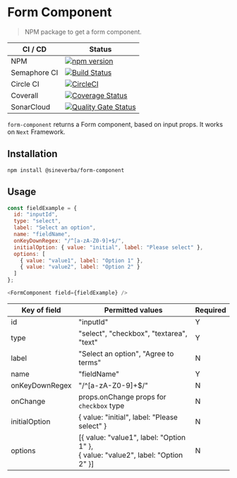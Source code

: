 Form Component
==============

> NPM package to get a form component.

| CI / CD | Status |
| ------- | ------ |
| NPM | [![npm version](https://badge.fury.io/js/@sineverba%2fform-component.svg)](https://badge.fury.io/js/@sineverba%2fform-component) |
| Semaphore CI | [![Build Status](https://sineverba.semaphoreci.com/badges/npm-pkg-form-component/branches/master.svg)](https://sineverba.semaphoreci.com/projects/npm-pkg-form-component) |
| Circle CI | [![CircleCI](https://circleci.com/gh/sineverba/npm-pkg-form-component.svg?style=svg)](https://circleci.com/gh/sineverba/npm-pkg-form-component) |
| Coverall | [![Coverage Status](https://coveralls.io/repos/github/sineverba/npm-pkg-form-component/badge.svg?branch=master)](https://coveralls.io/github/sineverba/npm-pkg-form-component?branch=master) |
| SonarCloud | [![Quality Gate Status](https://sonarcloud.io/api/project_badges/measure?project=npm-pkg-form-component&metric=alert_status)](https://sonarcloud.io/dashboard?id=npm-pkg-form-component) |

`form-component` returns a Form component, based on input props. It works on `Next` Framework.


## Installation
`npm install @sineverba/form-component`

## Usage

```js
const fieldExample = {
  id: "inputId",
  type: "select",
  label: "Select an option",
  name: "fieldName",
  onKeyDownRegex: "/^[a-zA-Z0-9]+$/",
  initialOption: { value: "initial", label: "Please select" },
  options: [
    { value: "value1", label: "Option 1" },
    { value: "value2", label: "Option 2" }
  ]
};

<FormComponent field={fieldExample} />
```

| Key of field   | Permitted values                                      | Required |
|----------------|-------------------------------------------------------|----------|
| id             | "inputId"                                             | Y       |
| type           | "select", "checkbox", "textarea", "text"             | Y       |
| label          | "Select an option", "Agree to terms"                 | N       |
| name           | "fieldName"                                           | Y       |
| onKeyDownRegex | "/^[a-zA-Z0-9]+$/"                                    | N       |
| onChange | props.onChange props for `checkbox` type | N |
| initialOption  | { value: "initial", label: "Please select" }         | N       |
| options        | [{ value: "value1", label: "Option 1" },<br>{ value: "value2", label: "Option 2" }] | N       |

